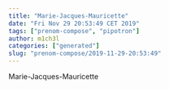 ```yaml
---
title: "Marie-Jacques-Mauricette"
date: "Fri Nov 29 20:53:49 CET 2019"
tags: ["prenom-compose", "pipotron"]
author: m1ch3l
categories: ["generated"]
slug: "prenom-compose/2019-11-29-20:53:49"
---
```


Marie-Jacques-Mauricette
